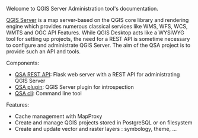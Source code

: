 Welcome to QGIS Server Administration tool's documentation.


[QGIS Server](https://docs.qgis.org/3.34/en/docs/server_manual/introduction.html) is
a map server-based on the QGIS core library and rendering engine which provides
numerous classical services like WMS, WFS, WCS, WMTS and OGC API Features. While
QGIS Desktop acts like a WYSIWYG tool for setting up projects, the need for a
REST API is sometime necessary to configure and administrate QGIS Server. The
aim of the QSA project is to provide such an API and tools.


Components:

* [QSA REST API](qsa-api/): Flask web server with a REST API for administrating QGIS Server
* [QSA plugin](qsa-plugin/): QGIS Server plugin for introspection
* [QSA cli](qsa-cli/): Command line tool

Features:
* Cache management with MapProxy
* Create and manage QGIS projects stored in PostgreSQL or on filesystem
* Create and update vector and raster layers : symbology, theme, ...
